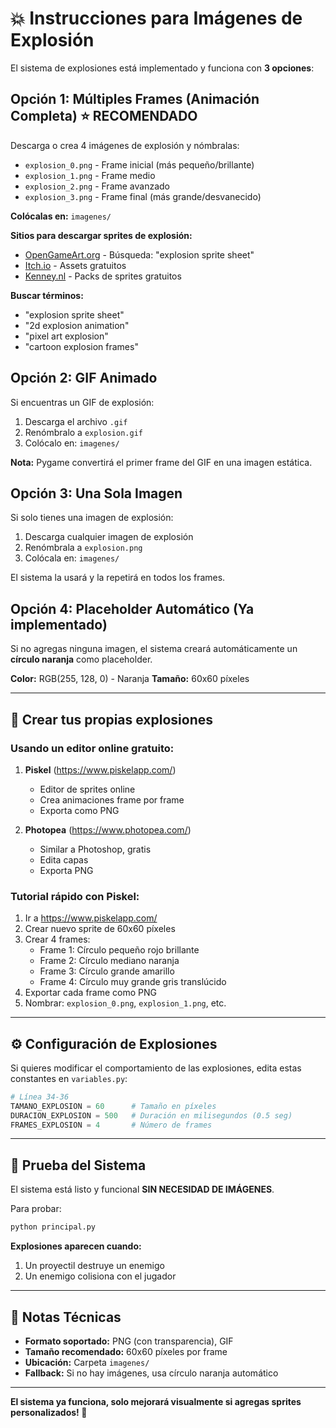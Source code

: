 # 💥 Instrucciones para Imágenes de Explosión

El sistema de explosiones está implementado y funciona con **3 opciones**:

## Opción 1: Múltiples Frames (Animación Completa) ⭐ RECOMENDADO

Descarga o crea 4 imágenes de explosión y nómbralas:
- `explosion_0.png` - Frame inicial (más pequeño/brillante)
- `explosion_1.png` - Frame medio
- `explosion_2.png` - Frame avanzado
- `explosion_3.png` - Frame final (más grande/desvanecido)

**Colócalas en:** `imagenes/`

**Sitios para descargar sprites de explosión:**
- [OpenGameArt.org](https://opengameart.org/art-search?keys=explosion) - Búsqueda: "explosion sprite sheet"
- [Itch.io](https://itch.io/game-assets/free/tag-explosion) - Assets gratuitos
- [Kenney.nl](https://kenney.nl/assets?q=explosion) - Packs de sprites gratuitos

**Buscar términos:**
- "explosion sprite sheet"
- "2d explosion animation"
- "pixel art explosion"
- "cartoon explosion frames"

## Opción 2: GIF Animado

Si encuentras un GIF de explosión:
1. Descarga el archivo `.gif`
2. Renómbralo a `explosion.gif`
3. Colócalo en: `imagenes/`

**Nota:** Pygame convertirá el primer frame del GIF en una imagen estática.

## Opción 3: Una Sola Imagen

Si solo tienes una imagen de explosión:
1. Descarga cualquier imagen de explosión
2. Renómbrala a `explosion.png`
3. Colócala en: `imagenes/`

El sistema la usará y la repetirá en todos los frames.

## Opción 4: Placeholder Automático (Ya implementado)

Si no agregas ninguna imagen, el sistema creará automáticamente un **círculo naranja** como placeholder.

**Color:** RGB(255, 128, 0) - Naranja
**Tamaño:** 60x60 píxeles

---

## 🎨 Crear tus propias explosiones

### Usando un editor online gratuito:

1. **Piskel** (https://www.piskelapp.com/)
   - Editor de sprites online
   - Crea animaciones frame por frame
   - Exporta como PNG

2. **Photopea** (https://www.photopea.com/)
   - Similar a Photoshop, gratis
   - Edita capas
   - Exporta PNG

### Tutorial rápido con Piskel:

1. Ir a https://www.piskelapp.com/
2. Crear nuevo sprite de 60x60 píxeles
3. Crear 4 frames:
   - Frame 1: Círculo pequeño rojo brillante
   - Frame 2: Círculo mediano naranja
   - Frame 3: Círculo grande amarillo
   - Frame 4: Círculo muy grande gris translúcido
4. Exportar cada frame como PNG
5. Nombrar: `explosion_0.png`, `explosion_1.png`, etc.

---

## ⚙️ Configuración de Explosiones

Si quieres modificar el comportamiento de las explosiones, edita estas constantes en `variables.py`:

```python
# Línea 34-36
TAMANO_EXPLOSION = 60      # Tamaño en píxeles
DURACION_EXPLOSION = 500   # Duración en milisegundos (0.5 seg)
FRAMES_EXPLOSION = 4       # Número de frames
```

---

## 🧪 Prueba del Sistema

El sistema está listo y funcional **SIN NECESIDAD DE IMÁGENES**.

Para probar:
```bash
python principal.py
```

**Explosiones aparecen cuando:**
1. Un proyectil destruye un enemigo
2. Un enemigo colisiona con el jugador

---

## 📝 Notas Técnicas

- **Formato soportado:** PNG (con transparencia), GIF
- **Tamaño recomendado:** 60x60 píxeles por frame
- **Ubicación:** Carpeta `imagenes/`
- **Fallback:** Si no hay imágenes, usa círculo naranja automático

---

**El sistema ya funciona, solo mejorará visualmente si agregas sprites personalizados! 🎉**

